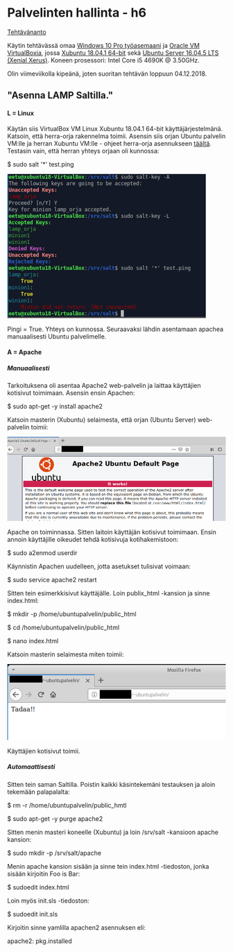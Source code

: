 # Palvelinten hallinta - h6

[Tehtävänanto](http://terokarvinen.com/2018/aikataulu-%E2%80%93-palvelinten-hallinta-ict4tn022-3004-ti-ja-3002-to-%E2%80%93-loppukevat-2018-5p)

Käytin tehtävässä omaa [Windows 10 Pro työasemaani](https://www.microsoft.com/fi-fi/p/windows-10-pro/df77x4d43rkt/48DN) ja [Oracle VM VirtualBoxia](https://www.virtualbox.org/),
jossa [Xubuntu 18.04.1 64-bit](https://xubuntu.org/download#lts) sekä [Ubuntu Server 16.04.5 LTS (Xenial Xerus)](http://releases.ubuntu.com/16.04/). Koneen prosessori: Intel Core i5 4690K @ 3.50GHz.

Olin viimeviikolla kipeänä, joten suoritan tehtävän loppuun 04.12.2018.

## "Asenna LAMP Saltilla."

#### L = Linux

Käytän siis VirtualBox VM Linux Xubuntu 18.04.1 64-bit käyttäjärjestelmänä. Katsoin, että herra-orja rakennelma toimii. Asensin siis orjan Ubuntu palvelin VM:lle ja herran Xubuntu VM:lle - ohjeet herra-orja asennukseen [täältä](http://terokarvinen.com/2018/salt-quickstart-salt-stack-master-and-slave-on-ubuntu-linux). Testasin vain, että herran yhteys orjaan oli kunnossa:

$ sudo salt '*' test.ping

![test.ping](https://github.com/Eetu95/Palvelinten-hallinta-ict4tn022-3004/blob/master/Kuvakaappaukset/125..PNG?raw=true)

Pingi = True. Yhteys on kunnossa. Seuraavaksi lähdin asentamaan apachea manuaalisesti Ubuntu palvelimelle.

#### A = Apache 

##### Manuaalisesti

Tarkoituksena oli asentaa Apache2 web-palvelin ja laittaa käyttäjien kotisivut toimimaan. Asensin ensin Apachen:

$ sudo apt-get -y install apache2

Katsoin masterin (Xubuntu) selaimesta, että orjan (Ubuntu Server) web-palvelin toimii:

![apache2_default](https://github.com/Eetu95/Palvelinten-hallinta-ict4tn022-3004/blob/master/Kuvakaappaukset/126.png?raw=true)

Apache on toiminnassa. Sitten laitoin käyttäjän kotisivut toimimaan. Ensin annoin käyttäjille oikeudet tehdä kotisivuja kotihakemistoon:

$ sudo a2enmod userdir

Käynnistin Apachen uudelleen, jotta asetukset tulisivat voimaan:

$ sudo service apache2 restart

Sitten tein esimerkkisivut käyttäjälle. Loin publix_html -kansion ja sinne index.html:

$ mkdir -p /home/ubuntupalvelin/public_html

$ cd /home/ubuntupalvelin/public_html

$ nano index.html

Katsoin masterin selaimesta miten toimii:

![users_website](https://github.com/Eetu95/Palvelinten-hallinta-ict4tn022-3004/blob/master/Kuvakaappaukset/127..png?raw=true)

Käyttäjien kotisivut toimii.

##### Automaattisesti

Sitten tein saman Saltilla. Poistin kaikki käsintekemäni testauksen ja aloin tekemään palapalalta:

$ rm -r /home/ubuntupalvelin/public_hmtl

$ sudo apt-get -y purge apache2

Sitten menin masteri koneelle (Xubuntu) ja loin /srv/salt -kansioon apache kansion:

$ sudo mkdir -p /srv/salt/apache

Menin apache kansion sisään ja sinne tein index.html -tiedoston, jonka sisään kirjoitin Foo is Bar:

$ sudoedit index.html

Loin myös init.sls -tiedoston:

$ sudoedit init.sls

Kirjoitin sinne yamlilla apachen2 asennuksen eli:

  apache2:
    pkg.installed




